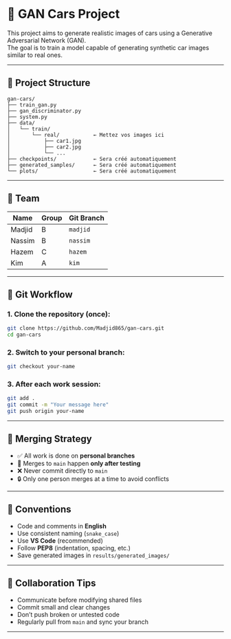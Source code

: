 # 🚗 GAN Cars Project

This project aims to generate realistic images of cars using a Generative Adversarial Network (GAN).  
The goal is to train a model capable of generating synthetic car images similar to real ones.

---

## 📁 Project Structure

```
gan-cars/
├── train_gan.py
├── gan_discriminator.py
├── system.py
├── data/
│   └── train/
│       └── real/           ← Mettez vos images ici
│           ├── car1.jpg
│           ├── car2.jpg
│           └── ...
├── checkpoints/            ← Sera créé automatiquement
├── generated_samples/      ← Sera créé automatiquement
└── plots/                  ← Sera créé automatiquement
```

---

## 👥 Team

| Name      | Group | Git Branch |
|-----------|--------|-------------|
| Madjid    | B      | `madjid`    |
| Nassim    | B      | `nassim`    |
| Hazem     | C      | `hazem`     |
| Kim       | A      | `kim`       |

---

## 🔧 Git Workflow

### 1. Clone the repository (once):

```bash
git clone https://github.com/Madjid865/gan-cars.git
cd gan-cars
```

### 2. Switch to your personal branch:

```bash
git checkout your-name
```

### 3. After each work session:

```bash
git add .
git commit -m "Your message here"
git push origin your-name
```

---

## 🔀 Merging Strategy

- ✅ All work is done on **personal branches**
- 🔁 Merges to `main` happen **only after testing**
- ❌ Never commit directly to `main`
- 🔒 Only one person merges at a time to avoid conflicts

---

## 📝 Conventions

- Code and comments in **English**
- Use consistent naming (`snake_case`)
- Use **VS Code** (recommended)
- Follow **PEP8** (indentation, spacing, etc.)
- Save generated images in `results/generated_images/`

---

## 🤝 Collaboration Tips

- Communicate before modifying shared files
- Commit small and clear changes
- Don’t push broken or untested code
- Regularly pull from `main` and sync your branch

---
